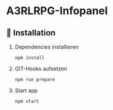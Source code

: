 # A3RLRPG-Infopanel

## :wrench: Installation

1. Dependencies installieren

   ```shell
   npm install
   ```

2. GIT-Hooks aufsetzen

   ```shell
   npm run prepare
   ```

3. Start app
   ```shell
   npm start
   ```
